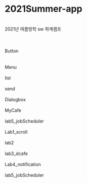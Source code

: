 # 2021Summer-app

<br>2021년 여름방학 sw 하계캠프</br>
<br></br>
<br>Button		</br>	
<br>Menu	</br>
<br>list</br>
<br>send</br>
<br>Dialogbox		</br>
<br>MyCafe			</br>
<br>lab5_jobScheduler</br>
<br>Lab1_scroll</br>
<br>lab2</br>
<br>lab3_dcafe</br>
<br>Lab4_notification	</br>
<br>lab5_jobScheduler</br>
